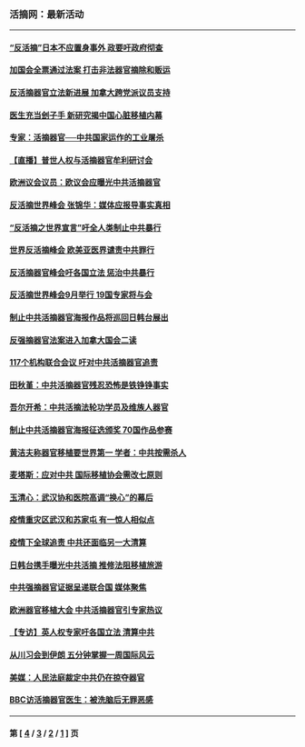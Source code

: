 ### 活摘网：最新活动
---
#### [“反活摘”日本不应置身事外 政要吁政府彻查](../../pages/nf5883/n13971188.md?06190430) 
#### [加国会全票通过法案 打击非法器官摘除和贩运](../../pages/nf5883/n13884924.md?06190430) 
#### [反活摘器官立法新进展 加拿大跨党派议员支持](../../pages/nf5883/n13876061.md?06190430) 
#### [医生充当刽子手 新研究揭中国心脏移植内幕](../../pages/nf5883/n13772291.md?06190430) 
#### [专家：活摘器官──中共国家运作的工业屠杀](../../pages/nf5883/n13761178.md?06190430) 
#### [【直播】普世人权与活摘器官牟利研讨会](../../pages/nf5883/n13425146.md?06190430) 
#### [欧洲议会议员：欧议会应曝光中共活摘器官](../../pages/nf5883/n13336571.md?06190430) 
#### [反活摘世界峰会 张锦华：媒体应报导事实真相](../../pages/nf5883/n13278502.md?06190430) 
#### [“反活摘之世界宣言”吁全人类制止中共暴行](../../pages/nf5883/n13259730.md?06190430) 
#### [世界反活摘峰会 欧美亚医界谴责中共罪行](../../pages/nf5883/n13253550.md?06190430) 
#### [反活摘器官峰会吁各国立法 惩治中共暴行](../../pages/nf5883/n13245052.md?06190430) 
#### [反活摘世界峰会9月举行 19国专家将与会](../../pages/nf5883/n13201492.md?06190430) 
#### [制止中共活摘器官海报作品将巡回日韩台展出](../../pages/nf5883/n13177791.md?06190430) 
#### [反强摘器官法案进入加拿大国会二读](../../pages/nf5883/n13033450.md?06190430) 
#### [117个机构联合会议 吁对中共活摘器官追责](../../pages/nf5883/n12775087.md?06190430) 
#### [田秋堇：中共活摘器官残忍恐怖是铁铮铮事实](../../pages/nf5883/n12702148.md?06190430) 
#### [吾尔开希：中共活摘法轮功学员及维族人器官](../../pages/nf5883/n12693197.md?06190430) 
#### [制止中共活摘器官海报征选颁奖 70国作品参赛](../../pages/nf5883/n12692050.md?06190430) 
#### [黄洁夫称器官移植要世界第一 学者：中共按需杀人](../../pages/nf5883/n12572329.md?06190430) 
#### [麦塔斯：应对中共 国际移植协会需改七原则](../../pages/nf5883/n12514711.md?06190430) 
#### [玉清心：武汉协和医院高调“换心”的幕后](../../pages/nf5883/n12298730.md?06190430) 
#### [疫情重灾区武汉和苏家屯 有一惊人相似点](../../pages/nf5883/n12150824.md?06190430) 
#### [疫情下全球追责 中共还面临另一大清算](../../pages/nf5883/n12070397.md?06190430) 
#### [日韩台携手曝光中共活摘 推修法阻移植旅游](../../pages/nf5883/n11712046.md?06190430) 
#### [中共强摘器官证据呈递联合国 媒体聚焦](../../pages/nf5883/n11546426.md?06190430) 
#### [欧洲器官移植大会 中共活摘器官引专家热议](../../pages/nf5883/n11539095.md?06190430) 
#### [【专访】英人权专家吁各国立法 清算中共](../../pages/nf5883/n11367315.md?06190430) 
#### [从川习会到伊朗 五分钟掌握一周国际风云](../../pages/nf5883/n11338520.md?06190430) 
#### [美媒：人民法庭裁定中共仍在掠夺器官](../../pages/nf5883/n11334897.md?06190430) 
#### [BBC访活摘器官医生：被洗脑后无罪恶感](../../pages/nf5883/n11335935.md?06190430) 

---
#### 第 [ [4](./4.md?06190430) / [3](./3.md?06190430) / [2](./2.md?06190430) / [1](./1.md?06190430) ] 页
